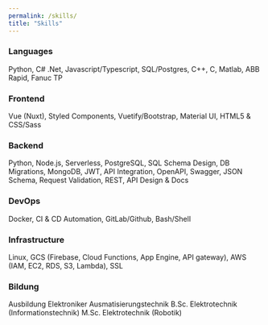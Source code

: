 ```yaml
---
permalink: /skills/
title: "Skills"
---
```


<h3>Languages</h3>
Python, C# .Net, Javascript/Typescript, SQL/Postgres, C++, C, Matlab, ABB Rapid, Fanuc TP

<h3>Frontend</h3>
Vue (Nuxt), Styled Components, Vuetify/Bootstrap, Material UI, HTML5 & CSS/Sass

<h3>Backend</h3>
Python, Node.js, Serverless, PostgreSQL, SQL Schema Design, DB Migrations, MongoDB, JWT, API Integration, OpenAPI, Swagger, JSON Schema, Request Validation, REST, API Design & Docs

<h3>DevOps</h3>
Docker, CI & CD Automation, GitLab/Github, Bash/Shell

<h3>Infrastructure</h3>
Linux, GCS (Firebase, Cloud Functions, App Engine, API gateway), AWS (IAM, EC2, RDS, S3, Lambda), SSL

<h3>Bildung</h3>
Ausbildung Elektroniker Ausmatisierungstechnik
B.Sc. Elektrotechnik (Informationstechnik)
M.Sc. Elektrotechnik (Robotik)
